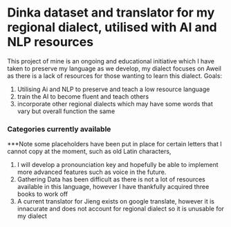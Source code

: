# Dinka dataset and translator for my regional dialect, utilised with AI and NLP resources
This project of mine is an ongoing and educational initiative which I have taken to preserve my language as we develop, my dialect focuses on Aweil as there is a lack of resources for those wanting to learn this dialect.
Goals:
1. Utilising Ai and NLP to preserve and teach a low resource language
2. train the AI to become fluent and teach others
3. incorporate other regional dialects which may have some words that vary but overall function the same
### Categories currently available
***Note some placeholders have been put in place for certain letters that I cannot copy at the moment, such as old Latin characters,
1. I will develop a pronounciation key and hopefully be able to implement more advanced features such as voice in the future.
2. Gathering Data has been difficult as there is not a lot of resources available in this language, however I have thankfully acquired three books to work off
3. A current translator for Jieng exists on google translate, however it is innacurate and does not account for regional dialect so it is unusable for my dialect
